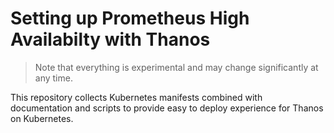 # Setting up Prometheus High Availabilty with Thanos

> Note that everything is experimental and may change significantly at any time.

This repository collects Kubernetes manifests combined with documentation and scripts to provide easy to deploy experience for Thanos on Kubernetes.
